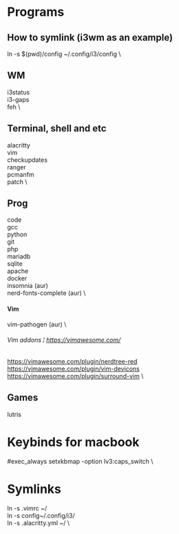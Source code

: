 # Programs

## How to symlink (i3wm as an example)
ln -s $(pwd)/config ~/.config/i3/config \

## WM
i3status  \
i3-gaps  \
feh  \

## Terminal, shell and etc
alacritty  \
vim  \
checkupdates  \
ranger  \
pcmanfm  \
patch  \

## Prog
code  \
gcc  \
python  \
git  \
php  \
mariadb  \
sqlite  \
apache  \
docker  \
insomnia (aur)  \
nerd-fonts-complete (aur)  \
#### Vim
vim-pathogen (aur)  \
###### Vim addons ¦ https://vimawesome.com/
https://vimawesome.com/plugin/nerdtree-red  \
https://vimawesome.com/plugin/vim-devicons  \
https://vimawesome.com/plugin/surround-vim  \

## Games
lutris

# Keybinds for macbook
#exec_always setxkbmap -option lv3:caps_switch  \

# Symlinks
ln -s .vimrc ~/  \
ln -s config~/.config/i3/  \
ln -s .alacritty.yml ~/  \        


